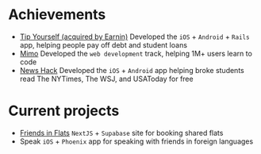 # Achievements 
- [Tip Yourself (acquired by Earnin)](https://help.earnin.com/hc/en-us/articles/360041192274-How-does-Tip-Yourself-work) Developed the `iOS` + `Android` + `Rails` app, helping people pay off debt and student loans 
- [Mimo](https://mimo.org/) Developed the `web development` track, helping 1M+ users learn to code
- [News Hack](https://github.com/Lcarvajal-zz/News-Hack) Developed the `iOS` + `Android` app helping broke students read The NYTimes, The WSJ, and USAToday for free

# Current projects
- [Friends in Flats](https://www.friends-in-flats.com) `NextJS` + `Supabase` site for booking shared flats
- Speak `iOS` + `Phoenix` app for speaking with friends in foreign languages
